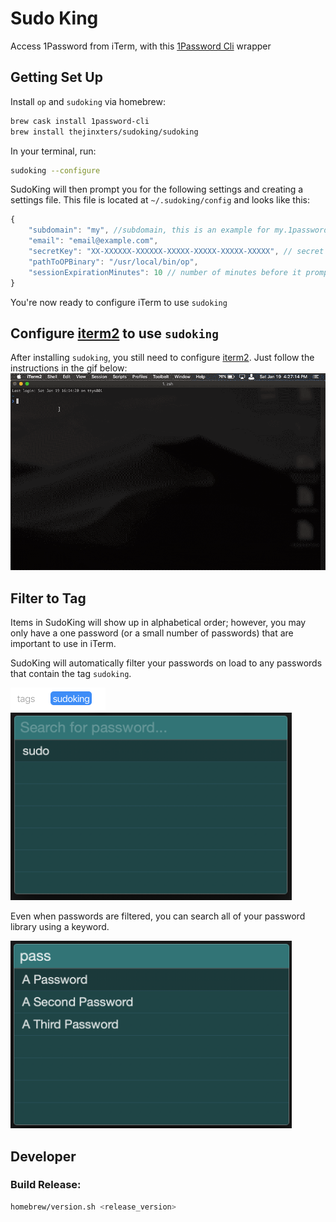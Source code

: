 Sudo King
=========

Access 1Password from iTerm, with this [1Password Cli](https://support.1password.com/command-line/) wrapper

## Getting Set Up

Install `op` and `sudoking` via homebrew:
```bash
brew cask install 1password-cli
brew install thejinxters/sudoking/sudoking
```
In your terminal, run:
```bash
sudoking --configure
```
SudoKing will then prompt you for the following settings and creating a settings file. 
This file is located at `~/.sudoking/config` and looks like this:
```javascript
{
    "subdomain": "my", //subdomain, this is an example for my.1password.com
    "email": "email@example.com",
    "secretKey": "XX-XXXXXX-XXXXXX-XXXXX-XXXXX-XXXXX-XXXXX", // secret key given by 1password
    "pathToOPBinary": "/usr/local/bin/op",
    "sessionExpirationMinutes": 10 // number of minutes before it prompts for your password again up to 30 minutes
}
```
You're now ready to configure iTerm to use `sudoking`

## Configure [iterm2](https://iterm2.com) to use `sudoking`

After installing `sudoking`, you still need to configure [iterm2](https://iterm2.com). Just follow the instructions in the gif below:
![configuration directions](https://raw.githubusercontent.com/thejinxters/SudoKing/master/img/sudoking-configure-iterm.gif)

## Filter to Tag

Items in SudoKing will show up in alphabetical order; however, you may only have a one password (or a small number of passwords) that are important to use in iTerm.

SudoKing will automatically filter your passwords on load to any passwords that contain the tag `sudoking`.

<img src="https://raw.githubusercontent.com/thejinxters/SudoKing/master/img/tag-sudoking.png" width="152" height="37" />

<img src="https://raw.githubusercontent.com/thejinxters/SudoKing/master/img/tag-filter.png" width="450" height="300" />

Even when passwords are filtered, you can search all of your password library using a keyword.

<img src="https://raw.githubusercontent.com/thejinxters/SudoKing/master/img/password-search.png" width="450" height="300" />


## Developer

### Build Release:
```bash
homebrew/version.sh <release_version>
```
